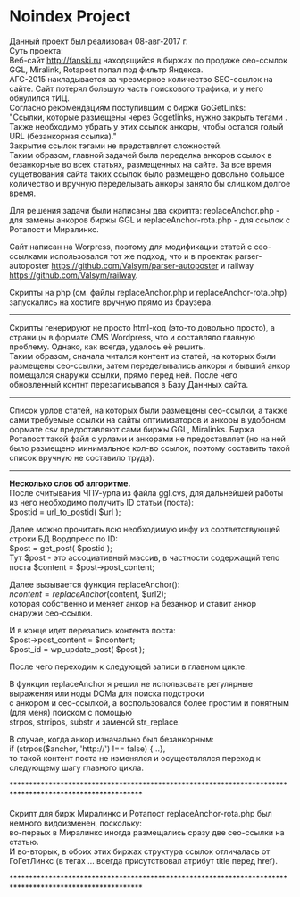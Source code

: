 # Noindex Project<br>

Данный проект был реализован 08-авг-2017 г.<br>
Суть проекта: <br>
Веб-сайт http://fanski.ru находящийся в биржах по продаже сео-ссылок GGL, Miralink, Rotapost попал под фильтр Яндекса.<br>
АГС-2015 накладывается за чрезмерное количество SEO-ссылок на сайте. Сайт потерял большую часть поискового трафика, и у него обнулился тИЦ.<br>
Согласно рекомендациям поступившим с биржи GoGetLinks:<br>
"Ссылки, которые размещены через Gogetlinks, нужно закрыть тегами <noindex></noindex>. Также необходимо убрать у этих ссылок анкоры, чтобы остался голый URL (безанкорная ссылка)."
<br> 
Закрытие ссылок тэгами <noindex></noindex> не представляет сложностей.<br>
Таким образом, главной задачей была переделка анкоров ссылок в безанкорные во всех статьях, размещенных на сайте. За все  время сущетвования сайта таких ссылок было размещено довольно большое количество и вручную переделывать анкоры заняло бы слишком долгое время.

Для решения задачи были написаны два скрипта: replaceAnchor.php - для замены анкоров биржы GGL и replaceAnchor-rota.php - для ссылок с Ротапост и Миралинкс.

Сайт написан на Worpress, поэтому для модификации статей с сео-ссылками использовался тот же подход, что и в проектах parser-autoposter https://github.com/Valsym/parser-autoposter и railway https://github.com/Valsym/railway.


Скрипты на php (см. файлы replaceAnchor.php и replaceAnchor-rota.php)  запускались на хостиге вручную прямо из браузера.<br> 
   *****************************************************************************************
   Скрипты генерируют не просто html-код (это-то довольно просто), а страницы в формате CMS Wordpress, что и составляло главную проблему. Однако, как всегда, удалось её решить. <br>
   Таким образом, сначала читался контент из статей, на которых были размещены сео-ссылки, затем переделывались анкоры и бывший анкор помещался снаружи ссылки, прямо перед ней. После чего обновленный контнт перезаписывался в Базу Даннных сайта.<br>
   *****************************************************************************************
   Список урлов статей, на которых были размещены сео-ссылки, а также сами требуемые ссылки на сайты оптимизаторов и анкоры в удобоном формате csv предоставляют сами биржы GGL, Miralinks. Биржа Ротапост такой файл с урлами и анкорами не предоставляет (но на ней было размещено минимальное кол-во ссылок, поэтому составить такой список вручную не составило труда).
   ************************************************************************************
<b>Несколько слов об алгоритме.</b><br>
После считывания ЧПУ-урла из файла ggl.cvs, для дальнейшей работы из него необходимо получить ID статьи (поста): <br>
$postid = url_to_postid( $url );<br>

Далее можно прочитать всю необходимую инфу из соответствующей строки БД Вордпресс по ID:<br>
$post = get_post( $postid );<br>
Тут $post - это ассоциативный массив, в частности содержащий тело поста $content = $post->post_content;

Далее вызывается функция replaceAnchor():<br>
$ncontent = replaceAnchor($content, $url2); <br>
которая собственно и меняет анкор на безанкор и ставит анкор снаружи сео-ссылки.

И в конце идет перезапись контента поста:<br>
$post->post_content = $ncontent;<br>
$post_id = wp_update_post( $post );

После чего переходим к следующей записи в главном цикле.
	
В функции replaceAnchor я решил не использовать регулярные выражения или ноды DOMа для поиска подстроки<br> с анкором и сео-ссылкой, а воспользовался более простим и понятным (для меня) поиском с помощью<br> strpos, strripos, substr и заменой str_replace.

В случае, когда анкор изначально был безанкорным: <br>
if (strpos($anchor, 'http://') !== false) {...},<br>
то такой контент поста не изменялся и осуществлялся переход к следующему шагу главного цикла.
	
*********************************************************************************************************<br>	
Скрипт для бирж Миралинкс и Ротапост replaceAnchor-rota.php был немного видоизменен, поскольку: <br>
во-первых в Миралинкс иногда размещались сразу две сео-ссылки на статью. <br>
И во-вторых, в обоих этих биржах структура ссылок отличалась от ГоГетЛинкс (в тегах <a >...</a> всегда присутствовал атрибут title перед href).
   
*********************************************************************************************************<br>

